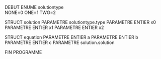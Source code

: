DEBUT
ENUME solutiontype  
	NONE=0
	ONE=1
	TWO=2

STRUCT solution 
	PARAMETRE solutiontype.type
	PARAMETRE ENTIER x0
	PARAMETRE ENTIER x1	
	PARAMETRE ENTIER x2

STRUCT equation
	PARAMETRE ENTIER a
	PARAMETRE ENTIER b
	PARAMETRE ENTIER c
	PARAMETRE solution.solution
	 
FIN PROGRAMME
